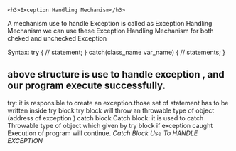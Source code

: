                                                                     <h3>Exception Handling Mechanism</h3>
                                                                    
A mechanism use to handle Exception is called as Exception Handling Mechanism
we can use these Exception Handling Mechanism for both cheked and unchecked Exception

Syntax: 
    try
    {
    // statement;
    }
    catch(class_name var_name)
    {
    // statements;
    }

above structure is use to handle exception , and our program execute successfully.
----------------------------------------------------------------------------------
try:
    it is responsible to create an exception.those set of statement has to be written inside try block
    try block will throw an throwable type of object (address of exception ) catch block
Catch block:
    it is used to catch Throwable type of object which given by try block
    if exception caught Execution of program will continue.
                        *Catch Block Use To HANDLE EXCEPTION*


                        
